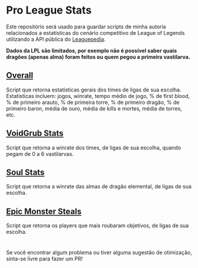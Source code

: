 # Pro League Stats
Este repositório será usado para guardar scripts de minha autoria relacionados a estatísticas do cenário competitivo de League of Legends utilizando a API pública do [Leaguepedia](https://lol.fandom.com/wiki/Help:ACS_archive_%26_post-game_JSONs).

**Dados da LPL são limitados, por exemplo não é possível saber quais dragões (apenas alma) foram feitos ou quem pegou a primeira vastilarva.**

## [Overall](overall.js)
Script que retorna estatísticas gerais dos times de ligas de sua escolha. Estatísticas incluem: jogos, winrate, tempo médio de jogo, % de first blood, % de primeiro arauto, % de primeira torre, % de primeiro dragão, % de primeiro baron, média de ouro, média de kills e mortes, média de torres, etc.

## [VoidGrub Stats](voidgrub_stats.js)
Script que retorna a winrate dos times, de ligas de sua escolha, quando pegam de 0 a 6 vastilarvas.

## [Soul Stats](soul_stats.js)
Script que retorna a winrate das almas de dragão elemental, de ligas de sua escolha.

## [Epic Monster Steals](epicMonsterSteals.js)
Script que retorna os players que mais roubaram objetivos, de ligas de sua escolha.

#
Se você encontrar algum problema ou tiver alguma sugestão de otimização, sinta-se livre para fazer um PR!
